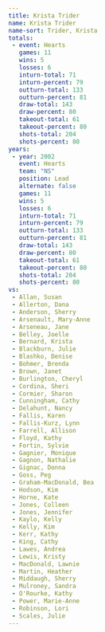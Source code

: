 ```yaml
---
title: Krista Trider
name: Krista Trider
name-sort: Trider, Krista
totals:
 - event: Hearts
   games: 11
   wins: 5
   losses: 6
   inturn-total: 71
   inturn-percent: 79
   outturn-total: 133
   outturn-percent: 81
   draw-total: 143
   draw-percent: 80
   takeout-total: 61
   takeout-percent: 80
   shots-total: 204
   shots-percent: 80
years:
 - year: 2002
   event: Hearts
   team: "NS"
   position: Lead
   alternate: false
   games: 11
   wins: 5
   losses: 6
   inturn-total: 71
   inturn-percent: 79
   outturn-total: 133
   outturn-percent: 81
   draw-total: 143
   draw-percent: 80
   takeout-total: 61
   takeout-percent: 80
   shots-total: 204
   shots-percent: 80
vs:
 - Allan, Susan
 - Allerton, Dana
 - Anderson, Sherry
 - Arsenault, Mary-Anne
 - Arseneau, Jane
 - Belley, Joelle
 - Bernard, Krista
 - Blackburn, Julie
 - Blashko, Denise
 - Bohmer, Brenda
 - Brown, Janet
 - Burlington, Cheryl
 - Cordina, Sheri
 - Cormier, Sharon
 - Cunningham, Cathy
 - Delahunt, Nancy
 - Fallis, Karen
 - Fallis-Kurz, Lynn
 - Farrell, Allison
 - Floyd, Kathy
 - Fortin, Sylvie
 - Gagnier, Monique
 - Gagnon, Nathalie
 - Gignac, Donna
 - Goss, Peg
 - Graham-MacDonald, Bea
 - Hodson, Kim
 - Horne, Kate
 - Jones, Colleen
 - Jones, Jennifer
 - Kaylo, Kelly
 - Kelly, Kim
 - Kerr, Kathy
 - King, Cathy
 - Lawes, Andrea
 - Lewis, Kristy
 - MacDonald, Lawnie
 - Martin, Heather
 - Middaugh, Sherry
 - Mulroney, Sandra
 - O'Rourke, Kathy
 - Power, Marie-Anne
 - Robinson, Lori
 - Scales, Julie
---
```

